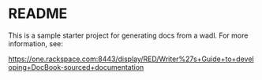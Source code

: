 README
====================

This is a sample starter project for generating docs from a wadl. For more information, see: 

https://one.rackspace.com:8443/display/RED/Writer%27s+Guide+to+developing+DocBook-sourced+documentation


